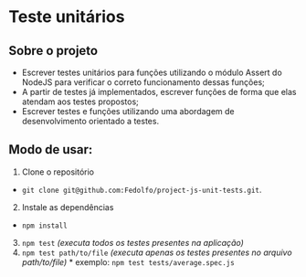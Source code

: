 # Teste unitários

## Sobre o projeto

- Escrever testes unitários para funções utilizando o módulo Assert do NodeJS para verificar o correto funcionamento dessas funções;
- A partir de testes já implementados, escrever funções de forma que elas atendam aos testes propostos;
- Escrever testes e funções utilizando uma abordagem de desenvolvimento orientado a testes.

## Modo de usar:

1. Clone o repositório
  * `git clone git@github.com:Fedolfo/project-js-unit-tests.git`.

2. Instale as dependências
  * `npm install`

3. `npm test` _(executa todos os testes presentes na aplicação)_
  4. `npm test path/to/file` _(executa apenas os testes presentes no arquivo path/to/file)_
    * exemplo: `npm test tests/average.spec.js`
